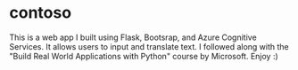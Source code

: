 # contoso 
This is a web app I built using Flask, Bootsrap, and Azure Cognitive Services. It allows users to input and translate text. 
I followed along with the "Build Real World Applications with Python" course by Microsoft. Enjoy :)
